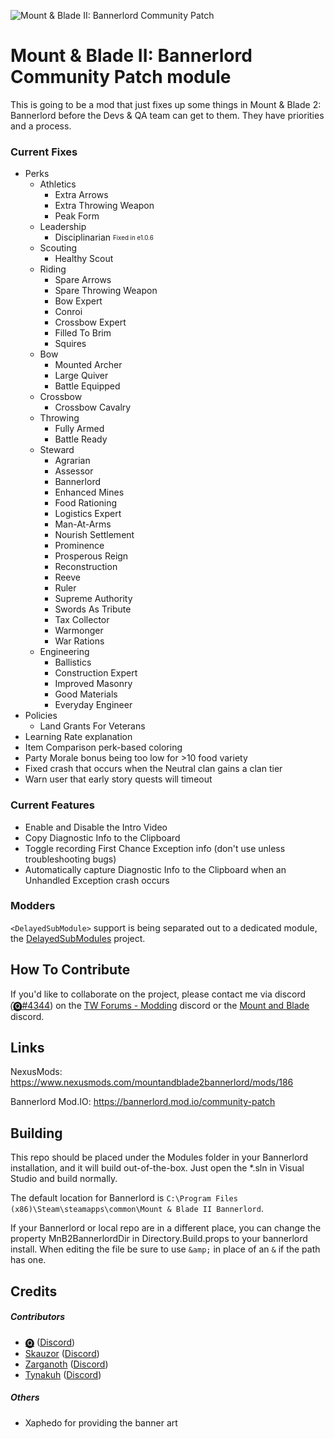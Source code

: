 ![Mount & Blade II: Bannerlord Community Patch](https://staticdelivery.nexusmods.com/mods/3174/images/headers/186_1586119060.png)

# Mount & Blade II: Bannerlord Community Patch module
This is going to be a mod that just fixes up some things in Mount &amp; Blade 2: Bannerlord before the Devs &amp; QA team can get to them. They have priorities and a process.

### Current Fixes

* Perks
  * Athletics
    * Extra Arrows
    * Extra Throwing Weapon
    * Peak Form
  * Leadership
    * Disciplinarian <sub><sup>Fixed in e1.0.6</sup></sub>
  * Scouting
    * Healthy Scout
  * Riding
    * Spare Arrows
    * Spare Throwing Weapon
    * Bow Expert
    * Conroi
    * Crossbow Expert
    * Filled To Brim
    * Squires
  * Bow
    * Mounted Archer
    * Large Quiver
    * Battle Equipped
  * Crossbow
    * Crossbow Cavalry
  * Throwing
    * Fully Armed
    * Battle Ready
  * Steward
    * Agrarian
    * Assessor
    * Bannerlord
    * Enhanced Mines
    * Food Rationing
    * Logistics Expert
    * Man-At-Arms
    * Nourish Settlement
    * Prominence
    * Prosperous Reign
    * Reconstruction
    * Reeve
    * Ruler
    * Supreme Authority
    * Swords As Tribute
    * Tax Collector
    * Warmonger
    * War Rations
  * Engineering
    * Ballistics
    * Construction Expert
    * Improved Masonry
    * Good Materials
    * Everyday Engineer
* Policies
  * Land Grants For Veterans
* Learning Rate explanation
* Item Comparison perk-based coloring
* Party Morale bonus being too low for >10 food variety
* Fixed crash that occurs when the Neutral clan gains a clan tier 
* Warn user that early story quests will timeout

### Current Features
* Enable and Disable the Intro Video
* Copy Diagnostic Info to the Clipboard
* Toggle recording First Chance Exception info (don't use unless troubleshooting bugs)
* Automatically capture Diagnostic Info to the Clipboard when an Unhandled Exception crash occurs


### Modders
`<DelayedSubModule>` support is being separated out to a dedicated module, the [DelayedSubModules](https://github.com/Tyler-IN/MnB2-Bannerlord-DelayedSubModules) project.

## How To Contribute

If you'd like to collaborate on the project, please contact me via discord (̑[🅠#4344](https://discordapp.com/users/475636674076868618)) on the [TW Forums - Modding](https://discord.gg/5fBVT8j) discord or the [Mount and Blade](https://discordapp.com/invite/mountandblade) discord.

## Links

NexusMods: https://www.nexusmods.com/mountandblade2bannerlord/mods/186

Bannerlord Mod.IO: https://bannerlord.mod.io/community-patch

## Building

This repo should be placed under the Modules folder in your Bannerlord installation, and it will build out-of-the-box. Just open the \*.sln in Visual Studio and build normally.

The default location for Bannerlord is `C:\Program Files (x86)\Steam\steamapps\common\Mount & Blade II Bannerlord`.

If your Bannerlord or local repo are in a different place, you can change the property MnB2BannerlordDir in Directory.Build.props to your bannerlord install. When editing the file be sure to use `&amp;` in place of an `&` if the path has one.

## Credits
##### Contributors
* [🅠](https://www.nexusmods.com/users/958353) ([Discord](https://discordapp.com/users/475636674076868618))
* [Skauzor](https://www.nexusmods.com/users/3289432) ([Discord](https://discordapp.com/users/123778041934643203))
* [Zarganoth](https://www.nexusmods.com/users/6940484) ([Discord](https://discordapp.com/users/298985985843396618))
* [Tynakuh](https://www.nexusmods.com/users/51824126) ([Discord](https://discordapp.com/users/178209384852094976))

##### Others
* Xaphedo for providing the banner art
